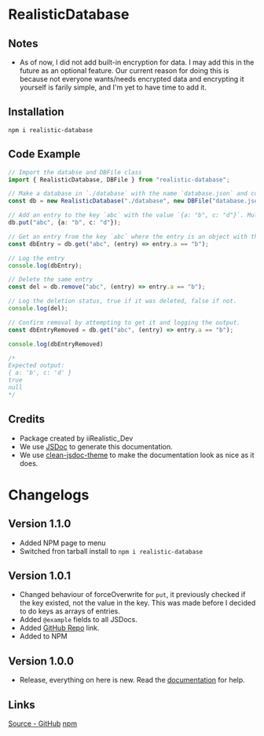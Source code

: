 # RealisticDatabase

## Notes

- As of now, I did not add built-in encryption for data. I may add this in the future as an optional feature. Our current reason for doing this is because not everyone wants/needs encrypted data and encrypting it yourself is farily simple, and I'm yet to have time to add it.

## Installation
`npm i realistic-database`

## Code Example 
```typescript
// Import the databse and DBFile class
import { RealisticDatabase, DBFile } from "realistic-database";

// Make a database in `./database` with the name `database.json` and content `{}`
const db = new RealisticDatabase("./database", new DBFile("database.json","{}"));

// Add an entry to the key `abc` with the value `{a: "b", c: "d"}`. Multiple entries can exist under one key.
db.put("abc", {a: "b", c: "d"});

// Get an entry from the key `abc` where the entry is an object with the property `a` set to `"b"`.
const dbEntry = db.get("abc", (entry) => entry.a == "b");

// Log the entry
console.log(dbEntry);

// Delete the same entry
const del = db.remove("abc", (entry) => entry.a == "b");

// Log the deletion status, true if it was deleted, false if not.
console.log(del);

// Confirm removal by attempting to get it and logging the output.
const dbEntryRemoved = db.get("abc", (entry) => entry.a == "b");

console.log(dbEntryRemoved)

/*
Expected output:
{ a: 'b', c: 'd' }
true
null
*/
```

## Credits

- Package created by iiRealistic_Dev
- We use [JSDoc](https://jsdoc.app/) to generate this documentation.
- We use [clean-jsdoc-theme](https://github.com/ankitskvmdam/clean-jsdoc-theme) to make the documentation look as nice as it does.

# Changelogs
## Version 1.1.0
- Added NPM page to menu
- Switched fron tarball install to `npm i realistic-database`

## Version 1.0.1
- Changed behaviour of forceOverwrite for `put`, it previously checked if the key existed, not the value in the key. This was made before I decided to do keys as arrays of entries.
- Added `@example` fields to all JSDocs.
- Added [GitHub Repo](https://github.com/iiRealisticDev/realistic-database) link.
- Added to NPM

## Version 1.0.0

- Release, everything on here is new. Read the [documentation](https://iirealisticdev.github.io/realistic-database/index.html) for help.


## Links
[Source - GitHub](https://github.com/iiRealisticDev/realistic-database)
[npm](https://www.npmjs.com/package/realistic-database)